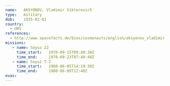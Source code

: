 ```yaml
---
name:	AKSYONOV, Vladimir Viktorovich
type:	military
dob:	1935-02-01
country:
  - URS
references:
  - http://www.spacefacts.de/bios/cosmonauts/english/aksyonov_vladimir.htm
missions:
   - name: Soyuz 22
     time_start:   1976-09-15T09:48:30Z
     time_end:     1976-09-23T07:40:48Z
   - name: Soyuz T-2
     time_start:   1980-06-05T14:19:30Z
     time_end:     1980-06-09T12:40Z
evas:
---
```


